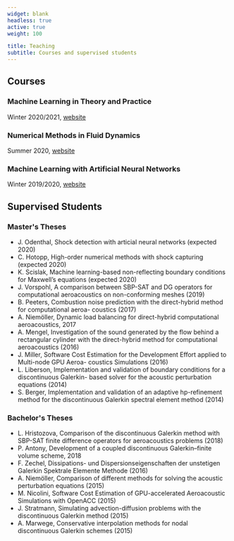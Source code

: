 ```yaml
---
widget: blank
headless: true
active: true
weight: 100

title: Teaching
subtitle: Courses and supervised students
---
```


## Courses

### Machine Learning in Theory and Practice

Winter 2020/2021,
[website](https://www.mi.uni-koeln.de/NumSim/teaching/seminar-maschinelles-lernen-in-theorie-und-praxis-14722-0039/)

### Numerical Methods in Fluid Dynamics

Summer 2020,
[website](https://www.mi.uni-koeln.de/NumSim/teaching/seminar-numerische-methoden-in-der-stromungsmechanik-14722-0042/)

### Machine Learning with Artificial Neural Networks

Winter 2019/2020,
[website](https://www.mi.uni-koeln.de/NumSim/teaching/seminar-maschinelles-lernen-mit-kuenstlichen-neuronalen-netzen-14722-0041/)

## Supervised Students
### Master's Theses
* J. Odenthal, Shock detection with articial neural networks (expected 2020)
* C. Hotopp, High-order numerical methods with shock capturing (expected 2020)
* K. Scislak, Machine learning-based non-reflecting boundary conditions for Maxwell’s equations
(expected 2020)
* J. Vorspohl, A comparison between SBP-SAT and DG operators for computational aeroacoustics
on non-conforming meshes (2019)
* B. Peeters, Combustion noise prediction with the direct-hybrid method for computational aeroa-
coustics (2017)
* A. Niemöller, Dynamic load balancing for direct-hybrid computational aeroacoustics, 2017
* A. Mengel, Investigation of the sound generated by the flow behind a rectangular cylinder with the
direct-hybrid method for computational aeroacoustics (2016)
* J. Miller, Software Cost Estimation for the Development Effort applied to Multi-node GPU Aeroa-
coustics Simulations (2016)
* L. Liberson, Implementation and validation of boundary conditions for a discontinuous Galerkin-
based solver for the acoustic perturbation equations (2014)
* S. Berger, Implementation and validation of an adaptive hp-refinement method for the discontinuous
Galerkin spectral element method (2014)

### Bachelor's Theses
* L. Hristozova, Comparison of the discontinuous Galerkin method with SBP-SAT finite difference
operators for aeroacoustics problems (2018)
* P. Antony, Development of a coupled discontinuous Galerkin–finite volume scheme, 2018
* F. Zechel, Dissipations- und Dispersionseigenschaften der unstetigen Galerkin Spektrale Elemente
Methode (2016)
* A. Niemöller, Comparison of different methods for solving the acoustic perturbation equations
(2015)
* M. Nicolini, Software Cost Estimation of GPU-accelerated Aeroacoustic Simulations with OpenACC
(2015)
* J. Stratmann, Simulating advection-diffusion problems with the discontinuous Galerkin method
(2015)
* A. Marwege, Conservative interpolation methods for nodal discontinuous Galerkin schemes (2015)
